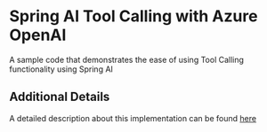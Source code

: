 # Spring AI Tool Calling with Azure OpenAI

A sample code that demonstrates the ease of using Tool Calling functionality using Spring AI

## Additional Details
A detailed description about this implementation can be found [here](https://smoothed9.medium.com/retrieval-augmented-generation-rag-with-spring-ai-a68bc0c57fcc)
